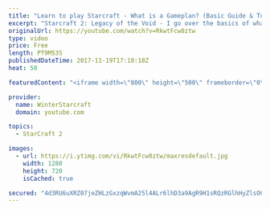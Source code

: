 ```yaml
---
title: "Learn to play Starcraft - What is a Gameplan? (Basic Guide & Tutorial)"
excerpt: "Starcraft 2: Legacy of the Void - I go over the basics of what a gameplan in starcraft 2 is and how to put one together.  Note this is not a guide on WHAT gameplan you should be using as each race!"
originalUrl: https://youtube.com/watch?v=RkwtFcw8ztw
type: video
price: Free
length: PT9M53S
publishedDateTime: 2017-11-19T17:10:18Z
heat: 50

featuredContent: "<iframe width=\"800\" height=\"500\" frameborder=\"0\" src=\"https://www.youtube.com/embed/RkwtFcw8ztw\" allow=\"accelerometer; autoplay; encrypted-media; gyroscope; picture-in-picture\" allowfullscreen></iframe>"

provider:
  name: WinterStarcraft
  domain: youtube.com

topics:
  - StarCraft 2

images:
  - url: https://i.ytimg.com/vi/RkwtFcw8ztw/maxresdefault.jpg
    width: 1280
    height: 720
    isCached: true

secured: "4d3RU6uXRZ07jeZHLzGxzqWvmA25l4ALr6lhD3a9AgR9H1sRQzRGlhHyZlsOCDp0IzuHgoODxsepkztLhUNsHyEDNNkkUbbuqmO8xXF3orpoHHqKFeZTmv9eBQDikOWWKhtDkBl44jPsTo1hBa483UtBJtmt++7eyof86ZiMA7qpZBQU78V8MXdcVChd30KpQc4ju7Wyciur5RkYM2LwX4PvXXMylpC6wJEGqQkZeRSeSJaqJbcaN7foWWee+u7D5QEjnslaUtKbI6EMSS7MKZkmRLo7+g+8qketaMOUg0OMu/a3+LqprAVzobwUQS/UfKHKvMsBLSUHlKOKQh7MTxgtn6MM03sFWQOtMbNBNu5MpdLjUPKXCnFL5/HRdbZUcXXA7pLXRhwb39ijYduwDJxgViLpJ7n71AUp/vLG/eg=;4K/2Oo1/kHesu8Co5X9gcQ=="
---
```


